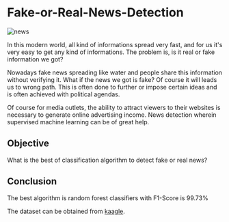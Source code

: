 # Fake-or-Real-News-Detection

![news](https://ichef.bbci.co.uk/news/976/cpsprodpb/14CCB/production/_95159158_fakenews.jpg)

In this modern world, all kind of informations spread very fast, and for us it's very easy to get any kind of informations. The problem is, is it real or fake information we got?

Nowadays fake news spreading like water and people share this information without verifying it. What if the news we got is fake? Of course it will leads us to wrong path. This is often done to further or impose certain ideas and is often achieved with political agendas.

Of course for media outlets, the ability to attract viewers to their websites is necessary to generate online advertising income. News detection wherein supervised machine learning can be of great help.

## Objective
What is the best of classification algorithm to detect fake or real news?

## Conclusion
The best algorithm is random forest classifiers with F1-Score is 99.73%

The dataset can be obtained from [kaagle](https://www.kaggle.com/datasets/clmentbisaillon/fake-and-real-news-dataset).
